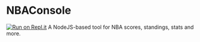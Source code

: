 # NBAConsole
[![Run on Repl.it](https://repl.it/badge/github/EliotChignell/NBAConsole)](https://repl.it/github/EliotChignell/NBAConsole)
A NodeJS-based tool for NBA scores, standings, stats and more.
